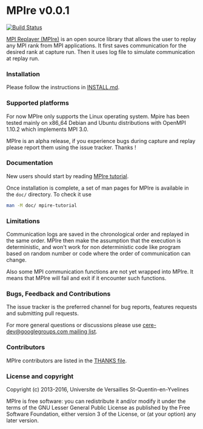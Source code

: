 # MPIre v0.0.1

[![Build Status](https://travis-ci.org/benchmark-subsetting/mpire.svg?branch=master)](https://travis-ci.org/benchmark-subsetting/mpire)

[MPI Replayer
(MPIre)](https://benchmark-subsetting.github.io/MPIre/) is an open source library
that allows the user to replay any MPI rank from MPI applications. It first saves
communication for the desired rank at capture run. Then it uses log file to simulate
communication at replay run.

### Installation

Please follow the instructions in
[INSTALL.md](https://github.com/benchmark-subsetting/mpire/blob/master/INSTALL.md).

### Supported platforms

For now MPIre only supports the Linux operating system. Mpire has been tested
mainly on x86_64 Debian and Ubuntu distributions with OpenMPI 1.10.2 which
implements MPI 3.0.

MPIre is an alpha release, if you experience bugs during capture and
replay please report them using the issue tracker. Thanks !

### Documentation

New users should start by reading [MPIre
tutorial](https://github.com/benchmark-subsetting/mpire/blob/master/doc/mpire-tutorial.1.md).

Once installation is complete, a set of man pages for MPIre is available
in the `doc/` directory. To check it use

```bash
man -M doc/ mpire-tutorial
```

### Limitations

Communication logs are saved in the chronological order and replayed in the same
order. MPIre then make the assumption that the execution is deterministic, and
won't work for non deterministic code like program based on random number or
code where the order of communication can change.

Also some MPI communication functions are not yet wrapped into MPIre. It means
that MPIre will fail and exit if it encounter such functions.

### Bugs, Feedback and Contributions

The issue tracker is the preferred channel for bug reports, features requests and
submitting pull requests.

For more general questions or discussions please use
[cere-dev@googlegroups.com mailing
list](https://groups.google.com/forum/#!forum/cere-dev).

### Contributors

MPIre contributors are listed in the [THANKS
file](https://github.com/benchmark-subsetting/mpire/blob/master/THANKS).

### License and copyright

Copyright (c) 2013-2016, Universite de Versailles St-Quentin-en-Yvelines

MPIre is free software: you can redistribute it and/or modify it under the terms of
the GNU Lesser General Public License as published by the Free Software
Foundation, either version 3 of the License, or (at your option) any later
version.
